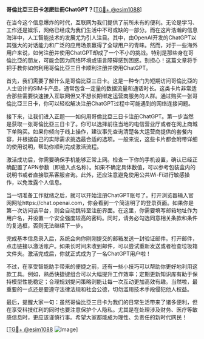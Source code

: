 **哥倫比亞三日卡怎麽註冊ChatGPT？**[[TG💪+ @esim1088](https://t.me/s/esim1088)]

在当今这个信息爆炸的时代，互联网为我们提供了前所未有的便利。无论是学习、工作还是娱乐，网络已经成为我们生活中不可或缺的一部分。而在这片浩瀚的信息海洋中，人工智能技术的发展尤为引人注目。其中，由OpenAI开发的ChatGPT以其强大的对话能力和广泛的应用场景赢得了全球用户的青睐。然而，对于一些海外用户来说，如何注册并使用ChatGPT却成了一个不小的挑战。特别是那些身在哥倫比亞的朋友，可能会因为网络环境或语言障碍感到困惑。别担心！这篇文章将手把手教你如何利用哥倫比亞三日卡顺利注册并使用ChatGPT。

首先，我们需要了解什么是哥倫比亞三日卡。这是一种专门为短期访问哥倫比亞的人士设计的SIM卡产品，通常包含一定量的数据流量和通话时长。这类卡片非常适合那些需要快速接入互联网但又不想长期绑定运营商服务的人群。通过购买一张哥倫比亞三日卡，你可以轻松解决注册ChatGPT过程中可能遇到的网络连接问题。

接下来，让我们进入正题——如何用哥倫比亞三日卡注册ChatGPT。第一步当然是获取一张哥倫比亞三日卡了。你可以选择前往当地的电信营业厅或者在网上商城下单购买。如果你倾向于线上操作，建议事先查询清楚各大运营商提供的套餐内容，并根据自己的实际需求挑选最合适的选项。一般来说，这些卡片都会附带详细的使用说明，帮助你顺利完成激活流程。

激活成功后，你需要确保手机能够正常上网。检查一下你的手机设置，确认已经正确配置了APN参数（即接入点名称）。如果不确定具体数值，可以参考包装盒内的说明书或者直接联系客服咨询。此外，还应注意避免使用公共Wi-Fi进行敏感操作，以免泄露个人信息。

当一切准备工作就绪之后，就可以开始注册ChatGPT账号了。打开浏览器输入官网网址https://chat.openai.com，你会看到一个简洁明了的登录页面。如果你是第一次访问该平台，则会自动跳转至注册界面。在这里，你需要填写邮箱地址作为用户名，并设置一个安全强度较高的密码。同时，请务必勾选同意相关条款和条件的复选框，否则无法继续下一步。

完成基本信息录入后，系统会向你刚刚提交的邮箱发送一封验证邮件。打开邮件，点击链接以激活账户。如果长时间未收到邮件，可以尝试重新发送或者检查垃圾箱文件夹。激活完成后，你就正式成为了一名ChatGPT用户啦！

不过，在享受智能助手带来的便捷之前，还有一些小技巧可以帮助你更好地利用这款工具。例如，熟悉快捷键组合可以大幅提升工作效率；定期更新知识库有助于保持模型性能稳定；合理规划提问策略则能让每一次互动更加高效有趣。当然啦，最重要的一点还是要遵守法律法规和社会公德，切勿滥用技术手段侵犯他人权益。

最后，提醒大家一句：虽然哥倫比亞三日卡为我们的日常生活带来了诸多便利，但在享受科技红利的同时也要注意保护个人隐私。尤其是在处理涉及财务、医疗等敏感信息时，更应该谨慎行事。希望大家都能成为理性、负责任的新时代网民！

[[TG💪+ @esim1088](https://t.me/s/esim1088) ![Image](https://i.postimg.cc/4NQfJmqS/Snipaste-2025-05-13-00-14-12.png)]